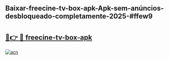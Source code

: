 ## Baixar-freecine-tv-box-apk-Apk-sem-anúncios-desbloqueado-completamente-2025-#ffew9

# <h2><a href="https://ainizakaria.my?title=freecine-tv-box-apk&ref=20M">🔗👉 🔴 freecine-tv-box-apk</a></h2>

[![acn](https://github.com/user-attachments/assets/0f9c940e-d8b0-45ae-aac7-cd30a18b3e1c)](https://ainizakaria.my?title=freecine-tv-box-apk&ref=20M)

